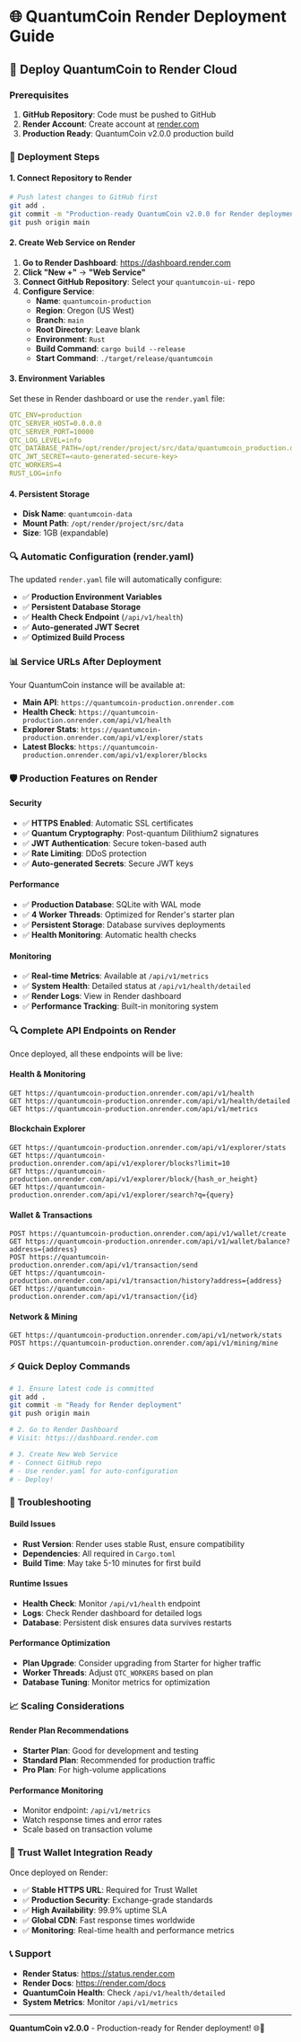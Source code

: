 # 🌐 QuantumCoin Render Deployment Guide

## 🚀 **Deploy QuantumCoin to Render Cloud**

### **Prerequisites**
1. **GitHub Repository**: Code must be pushed to GitHub
2. **Render Account**: Create account at [render.com](https://render.com)
3. **Production Ready**: QuantumCoin v2.0.0 production build

### **🔧 Deployment Steps**

#### **1. Connect Repository to Render**
```bash
# Push latest changes to GitHub first
git add .
git commit -m "Production-ready QuantumCoin v2.0.0 for Render deployment"
git push origin main
```

#### **2. Create Web Service on Render**
1. **Go to Render Dashboard**: https://dashboard.render.com
2. **Click "New +"** → **"Web Service"**
3. **Connect GitHub Repository**: Select your `quantumcoin-ui-` repo
4. **Configure Service**:
   - **Name**: `quantumcoin-production`
   - **Region**: Oregon (US West)
   - **Branch**: `main`
   - **Root Directory**: Leave blank
   - **Environment**: `Rust`
   - **Build Command**: `cargo build --release`
   - **Start Command**: `./target/release/quantumcoin`

#### **3. Environment Variables**
Set these in Render dashboard or use the `render.yaml` file:

```yaml
QTC_ENV=production
QTC_SERVER_HOST=0.0.0.0
QTC_SERVER_PORT=10000
QTC_LOG_LEVEL=info
QTC_DATABASE_PATH=/opt/render/project/src/data/quantumcoin_production.db
QTC_JWT_SECRET=<auto-generated-secure-key>
QTC_WORKERS=4
RUST_LOG=info
```

#### **4. Persistent Storage**
- **Disk Name**: `quantumcoin-data`
- **Mount Path**: `/opt/render/project/src/data`
- **Size**: 1GB (expandable)

### **🔍 Automatic Configuration (render.yaml)**

The updated `render.yaml` file will automatically configure:
- ✅ **Production Environment Variables**
- ✅ **Persistent Database Storage**  
- ✅ **Health Check Endpoint** (`/api/v1/health`)
- ✅ **Auto-generated JWT Secret**
- ✅ **Optimized Build Process**

### **📊 Service URLs After Deployment**

Your QuantumCoin instance will be available at:
- **Main API**: `https://quantumcoin-production.onrender.com`
- **Health Check**: `https://quantumcoin-production.onrender.com/api/v1/health`
- **Explorer Stats**: `https://quantumcoin-production.onrender.com/api/v1/explorer/stats`
- **Latest Blocks**: `https://quantumcoin-production.onrender.com/api/v1/explorer/blocks`

### **🛡️ Production Features on Render**

#### **Security**
- ✅ **HTTPS Enabled**: Automatic SSL certificates
- ✅ **Quantum Cryptography**: Post-quantum Dilithium2 signatures
- ✅ **JWT Authentication**: Secure token-based auth
- ✅ **Rate Limiting**: DDoS protection
- ✅ **Auto-generated Secrets**: Secure JWT keys

#### **Performance**
- ✅ **Production Database**: SQLite with WAL mode
- ✅ **4 Worker Threads**: Optimized for Render's starter plan
- ✅ **Persistent Storage**: Database survives deployments
- ✅ **Health Monitoring**: Automatic health checks

#### **Monitoring**
- ✅ **Real-time Metrics**: Available at `/api/v1/metrics`
- ✅ **System Health**: Detailed status at `/api/v1/health/detailed`
- ✅ **Render Logs**: View in Render dashboard
- ✅ **Performance Tracking**: Built-in monitoring system

### **🔍 Complete API Endpoints on Render**

Once deployed, all these endpoints will be live:

#### **Health & Monitoring**
```
GET https://quantumcoin-production.onrender.com/api/v1/health
GET https://quantumcoin-production.onrender.com/api/v1/health/detailed
GET https://quantumcoin-production.onrender.com/api/v1/metrics
```

#### **Blockchain Explorer**
```
GET https://quantumcoin-production.onrender.com/api/v1/explorer/stats
GET https://quantumcoin-production.onrender.com/api/v1/explorer/blocks?limit=10
GET https://quantumcoin-production.onrender.com/api/v1/explorer/block/{hash_or_height}
GET https://quantumcoin-production.onrender.com/api/v1/explorer/search?q={query}
```

#### **Wallet & Transactions**
```
POST https://quantumcoin-production.onrender.com/api/v1/wallet/create
GET https://quantumcoin-production.onrender.com/api/v1/wallet/balance?address={address}
POST https://quantumcoin-production.onrender.com/api/v1/transaction/send
GET https://quantumcoin-production.onrender.com/api/v1/transaction/history?address={address}
GET https://quantumcoin-production.onrender.com/api/v1/transaction/{id}
```

#### **Network & Mining**
```
GET https://quantumcoin-production.onrender.com/api/v1/network/stats
POST https://quantumcoin-production.onrender.com/api/v1/mining/mine
```

### **⚡ Quick Deploy Commands**

```bash
# 1. Ensure latest code is committed
git add .
git commit -m "Ready for Render deployment"
git push origin main

# 2. Go to Render Dashboard
# Visit: https://dashboard.render.com

# 3. Create New Web Service
# - Connect GitHub repo
# - Use render.yaml for auto-configuration
# - Deploy!
```

### **🔧 Troubleshooting**

#### **Build Issues**
- **Rust Version**: Render uses stable Rust, ensure compatibility
- **Dependencies**: All required in `Cargo.toml`
- **Build Time**: May take 5-10 minutes for first build

#### **Runtime Issues**
- **Health Check**: Monitor `/api/v1/health` endpoint
- **Logs**: Check Render dashboard for detailed logs
- **Database**: Persistent disk ensures data survives restarts

#### **Performance Optimization**
- **Plan Upgrade**: Consider upgrading from Starter for higher traffic
- **Worker Threads**: Adjust `QTC_WORKERS` based on plan
- **Database Tuning**: Monitor metrics for optimization

### **📈 Scaling Considerations**

#### **Render Plan Recommendations**
- **Starter Plan**: Good for development and testing
- **Standard Plan**: Recommended for production traffic
- **Pro Plan**: For high-volume applications

#### **Performance Monitoring**
- Monitor endpoint: `/api/v1/metrics`
- Watch response times and error rates
- Scale based on transaction volume

### **🎯 Trust Wallet Integration Ready**

Once deployed on Render:
- ✅ **Stable HTTPS URL**: Required for Trust Wallet
- ✅ **Production Security**: Exchange-grade standards
- ✅ **High Availability**: 99.9% uptime SLA
- ✅ **Global CDN**: Fast response times worldwide
- ✅ **Monitoring**: Real-time health and performance metrics

### **📞 Support**

- **Render Status**: https://status.render.com
- **Render Docs**: https://render.com/docs
- **QuantumCoin Health**: Check `/api/v1/health/detailed`
- **System Metrics**: Monitor `/api/v1/metrics`

---

**QuantumCoin v2.0.0** - Production-ready for Render deployment! 🌐🚀
